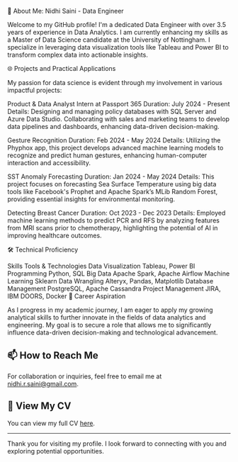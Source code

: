 🚀 About Me: Nidhi Saini - Data Engineer

Welcome to my GitHub profile! I'm a dedicated Data Engineer with over 3.5 years of experience in Data Analytics. I am currently enhancing my skills as a Master of Data Science candidate at the University of Nottingham. I specialize in leveraging data visualization tools like Tableau and Power BI to transform complex data into actionable insights.

🌐 Projects and Practical Applications

My passion for data science is evident through my involvement in various impactful projects:

Product & Data Analyst Intern at Passport 365
Duration: July 2024 - Present
Details: Designing and managing policy databases with SQL Server and Azure Data Studio. Collaborating with sales and marketing teams to develop data pipelines and dashboards, enhancing data-driven decision-making.

Gesture Recognition
Duration: Feb 2024 - May 2024
Details: Utilizing the Phyphox app, this project develops advanced machine learning models to recognize and predict human gestures, enhancing human-computer interaction and accessibility.

SST Anomaly Forecasting
Duration: Jan 2024 - May 2024
Details: This project focuses on forecasting Sea Surface Temperature using big data tools like Facebook's Prophet and Apache Spark’s MLib Random Forest, providing essential insights for environmental monitoring.

Detecting Breast Cancer
Duration: Oct 2023 - Dec 2023
Details: Employed machine learning methods to predict PCR and RFS by analyzing features from MRI scans prior to chemotherapy, highlighting the potential of AI in improving healthcare outcomes.

🛠 Technical Proficiency

Skills	Tools & Technologies
Data Visualization	Tableau, Power BI
Programming	Python, SQL
Big Data	Apache Spark, Apache Airflow
Machine Learning	Sklearn
Data Wrangling	Alteryx, Pandas, Matplotlib
Database Management	PostgreSQL, Apache Cassandra
Project Management	JIRA, IBM DOORS, Docker
🌟 Career Aspiration

As I progress in my academic journey, I am eager to apply my growing analytical skills to further innovate in the fields of data analytics and engineering. My goal is to secure a role that allows me to significantly influence data-driven decision-making and technological advancement.
## 📫 How to Reach Me
For collaboration or inquiries, feel free to email me at [nidhi.r.saini@gmail.com](mailto:nidhi.r.saini@gmail.com).


## 📄 View My CV
You can view my full CV [here](https://drive.google.com/file/d/19OaVYbkDTwtunSIHCsxFcmxVPtof3Ykd/view).


---

Thank you for visiting my profile. I look forward to connecting with you and exploring potential opportunities.

